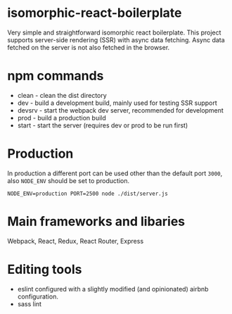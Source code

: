 # isomorphic-react-boilerplate
Very simple and straightforward isomorphic react boilerplate.
This project supports server-side rendering (SSR) with async data fetching.
Async data fetched on the server is not also fetched in the browser.

# npm commands
* clean - clean the dist directory
* dev - build a development build, mainly used for testing SSR support
* devsrv - start the webpack dev server, recommended for development
* prod - build a production build
* start - start the server (requires dev or prod to be run first)

# Production
In production a different port can be used other than the default port `3000`, also `NODE_ENV` should be set to production.

`NODE_ENV=production PORT=2500 node ./dist/server.js`

# Main frameworks and libaries
Webpack, React, Redux, React Router, Express

# Editing tools
* eslint configured with a slightly modified (and opinionated) airbnb configuration.
* sass lint

